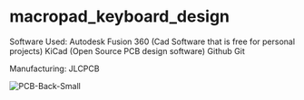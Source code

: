 # macropad_keyboard_design
Software Used:
Autodesk Fusion 360 (Cad Software that is free for personal projects)
KiCad (Open Source PCB design software)
Github
Git

Manufacturing:
JLCPCB

![PCB-Back-Small](https://user-images.githubusercontent.com/78571959/116120409-bbb09700-a67c-11eb-81c3-ecd360cce9dd.jpg)
